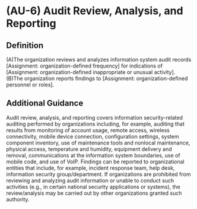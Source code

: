 
# (AU-6) Audit Review, Analysis, and Reporting

## Definition

(A)The organization reviews and analyzes information system audit records [Assignment: organization-defined frequency] for indications of [Assignment: organization-defined inappropriate or unusual activity].
(B)The organization reports findings to [Assignment: organization-defined personnel or roles].

## Additional Guidance

Audit review, analysis, and reporting covers information security-related auditing performed by organizations including, for example, auditing that results from monitoring of account usage, remote access, wireless connectivity, mobile device connection, configuration settings, system component inventory, use of maintenance tools and nonlocal maintenance, physical access, temperature and humidity, equipment delivery and removal, communications at the information system boundaries, use of mobile code, and use of VoIP. Findings can be reported to organizational entities that include, for example, incident response team, help desk, information security group/department. If organizations are prohibited from reviewing and analyzing audit information or unable to conduct such activities (e.g., in certain national security applications or systems), the review/analysis may be carried out by other organizations granted such authority.
